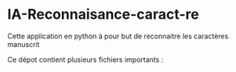 # IA-Reconnaisance-caract-re
Cette application en python à pour but de reconnaitre les caractères manuscrit

Ce dépot contient plusieurs fichiers importants :

